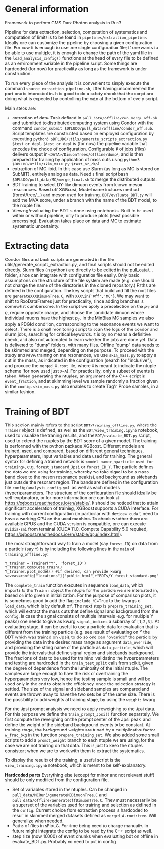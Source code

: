 # General information

Framework to perform CMS Dark Photon analysis in Run3.

Pipeline for data extraction, selection, computation of systematics and computation of limits is to be found in `pipelines/extraction_pipeline`. Ideally one can customize the pipeline by choosing a given configuration file. For now it is enough to use one single configuration file; if one wants to be able to use multiple, it is enough to change the path of the yaml file in the `load_analysis_config()` functions at the head of every file to be defined as an environment variable in the pipeline script. Some things are hardcoded (for now) for practicality as long as the framework is under construction.

To run every piece of the analysis it is convenient to simply execute the command `source extraction_pipeline.sh`, after having uncommented the part one is interested in. It is good to do a safety check that the script are doing what is expected by controlling the `main` at the bottom of every script. 
 
Main steps are:
* extraction of data. Task defined in `pull_data/offline/run_merge_off.sh` and submitted to distributed computing system using Condor with the command `condor_submit $DPLUDO/pull_data/offline/condor_off.sub`. Script templates are constructed based on employed configuration by executing `python3 $DPLUDO/utils/generate_scripts_extraction.py $test_or_depl`. `$test_or_depl` is (for now) the pipeline variable that encodes the choice of configuration. Configurable # of jobs (files) delivers output in `<DATA>/DimuonTrees/offline/dump/`, and is then prepared for training by application of mass cuts using `python3 $DPLUDO/utils/skim_mass.py $test_or_depl`
* extraction of MC, ibid. In this case use Slurm (as long as MC is stored on SubMIT), entirely analog as data. Need a final script bash `$DPLUDO/pull_data/MC/merge_final.sh` to merge the distributed outputs. 
* BDT training to select DY-like dimuon events from known meson resonances. Based off XGBoost, Model name includes method (forest/tree/...) and meson used for training. `BDT/evaluate_BDT.py` will add the MVA score, under a branch with the name of the BDT model, to the ntuple file.
* Viewing/evaluating the BDT is done using notebooks. Built to be used within or without pipeline, only to produce plots (least possible processing). Evaluation takes place on data and MC to estimate systematic uncertainty.  

# Extracting data
Condor files and bash scripts are generated in the file utils/generate_scripts_extraction.py, and final scripts should not be edited directly. Slurm files (in python) are directly to be edited in the pull_data/... folder, since can integrate with configuration file easily. Only basic assumptions on the structure of the file system are made (e.g. one should not change the name of the directories in the cloned repository.) Paths are defined in the configuration. The key scripts that build and fill the root files are `generateXXXDimuonTree.C`, with `XXX\in{'Off','MC'}`. We may want to shift to RooDataFrames just for practicality, since adding branches is somewhat cumbersome. In the script we apply a preselection on the $p_T$ and $\eta$, require opposite charge, and choose the candidate dimuon whose individual muons have the highest $p_T$. In the MinBias MC samples we also apply a PDGId condition, corresponding to the resonance events we want to select. There is a small monitoring script to scan the logs of the condor and slurm jobs, searching for critical keywords. It is by no means a definitive check, and also not automated to learn whether the jobs are done yet. Data is delivered to "dump" folders, with many files. Offline "dump" data  needs to be skimmed and merged, depending on the purpose. To proceed with the study and MVA training on the resonances, we use `skim_mass.py` to apply a cut in the mass, as indicated in the configuration (search for "inclusive"), and produce the `merged_X.root` file, where `X` is meant to indicate the ntuple scheme (for now used just `X=A`). For practicality, only a subset of events is taken. When generating the ntuples, an argument of the C++ script is `event_fraction`, and at skimming level we sample randomly a fraction given in the `config`. `skim_mass.py` also enables to create Tag'n Probe samples, in a similar fashion. 

# Training of BDT
This section mainly refers to the script `BDT/training_offline.py`, where the `Trainer` object is defined, as well as the `BDT/view_training.ipynb` notebook, used to visualize the traning results, and the `BDT/evaluate_BDT.py` script, used to extend the ntuples by the BDT score of a given model. The training is performed with the python package XGBoost. Different models are trained, used, and compared, based on different general techniques, hyperparameters, input variables and data used for training. The general syntax for defining a trained network is `<model name>_<particle used for training>`, e.g. `forest_standard_Jpsi` or `forest_ID_Y`. The particle defines the data we are using for training, whereby we take signal to be a mass band close to the meson resonance peak(s), and background as sidebands just outside the resonant region. The bands are defined in the configuration file `config/analysis_config.yml`, as well as each model's (hyper)parameters. The structure of the configuration file should ideally be self-explanatory, or for more information one can look at https://xgboost.readthedocs.io/en/stable/. It should be noticed that to attain significant acceleration of training, XGBoost supports a CUDA interface. For training with current configuration (in particular with `device='cuda'`) need to have a working GPU on the used machine. To check whether there are available GPUS and the CUDA version is compatible, one can execute `nvidia-smi` from terminal (CUDA 11.0, Compute Capability 5.0 required, https://xgboost.readthedocs.io/en/stable/gpu/index.html).

The most straightforward way to train a model (say `forest_ID`) on data from a particle (say `Y`) is by including the following lines in the `main` of `training_offline.py`:
```
Y_trainer = Trainer("Y", 'forest_ID')
Y_trainer.complete_train()
Y_trainer.plot_model() #if desired, can provide kwarg saveas=config["locations"]["public_html"]+"BDTs/Y_forest_standard.png"
```

The `complete_train` function executes in sequence `load_data`, which imports to the `Trainer` object the ntuple for the particle we are interested in, based on info given in initialization. For the purpose of comparison plots, it is sometimes good to add the flag `include_MC=True` to the kwargs of `load_data`, which is by default off. The next step is `prepare_training_set`, which will extract the mass cuts that define signal and background from the `config`. In case the signal consists of multiple intervals (e.g. for multiple Y peaks) one needs to give as kwarg `signal_indices` a subarray of `[1,2,3]`. At evaluating stage, it can be useful to use a particle data for evaluation that is different from the training particle (e.g. see result of evaluating on Y the BDT which was trained on Jpsi), to do so one can "override" the particle by providing the data in the desired mass range as argument `data_override`, and providing the string name of the particle as `data_particle`, which will provide the intervals that define signal region and sidebands background. The fractions of data to be used for training, validating the hyperparameters and testing are hardcoded in the `train_test_split` calls from scikit, given the degree of dependence from the luminosity of the initial ntuple. The samples are large enough to have the risk of overtraining the hyperparameters very low, hence the testing sample is small and will be used only in the end to obtain the efficiency, once the selection strategy is settled. The size of the signal and sideband samples are compared and events are thrown away to have the two sets be of the same size. There is the possibility to add weights at training stage, by using the `weights` kwarg. 

For the Jpsi prompt analysis we need to apply reweighing to the Jpsi data. For this purpose we define the `train_prompt_Jpsi()` function separately. We first compute the reweighing on the prompt center of the Jpsi peak, and define the weight of the sideband background events to be constant. At training stage, the background weights are tuned by a multiplicative factor `w_frac_bkg` in the function `prepare_training_set`. We also added some small scripts to add a `prompt_weight` branch to each ntuple we are using, for the case we are not training on that data. This is just to keep the ntuples consistent when we are to work with them to extract the systematics. 

To display the results of the training, a useful script is the `view_training.ipynb` notebook, which is meant to be self-explanatory.  


**Hardcoded parts**
Everything else (except for minor and not relevant stuff) should be only modified from the configuration file. 
- Set of variables stored in the ntuples. Can be changed in `pull_data/MCRun3/generateMCDimuonTree.C` and `pull_data/offline/generateOffDimuonTree.C`. They must necessarily be a superset of the variables used for training and selection as defined in the `config`. Current choice from extraction process is hardcoded to result in skimmed merged datasets defined as `merged_A.root:tree`. Will generalize when needed. 
- Paths of files in sPlot.C. For time being need to change manually. In future might integrate the config to be read by the C++ script as well.
- step size (now 10000) of event chunks when evaluating bdt on offline in evaluate_BDT.py. Probably no need to put in config
